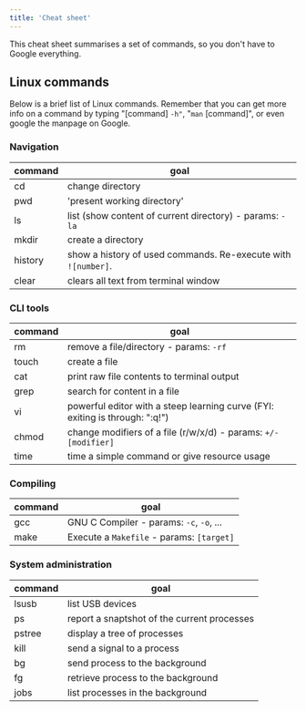```yaml
---
title: 'Cheat sheet'
---
```


This cheat sheet summarises a set of commands, so you don't have to Google everything.

## Linux commands

Below is a brief list of Linux commands. Remember that you can get more info on a command by typing "[command] `-h"`, "`man` [command]", or even google the manpage on Google.

### Navigation

| command | goal |
|---|---|
| cd | change directory |
| pwd | 'present working directory' |
| ls | list (show content of current directory) - params: `-la` |
| mkdir | create a directory |
| history | show a history of used commands. Re-execute with `![number]`.
| clear | clears all text from terminal window |

### CLI tools

| command | goal |
|---|---|
| rm | remove a file/directory - params: `-rf` |
| touch | create a file |
| cat | print raw file contents to terminal output |
| grep | search for content in a file |
| vi | powerful editor with a steep learning curve (FYI: exiting is through: ":q!") |
| chmod | change modifiers of a file (r/w/x/d) - params: `+/-[modifier]`
| time | time a simple command or give resource usage |

### Compiling

| command | goal |
|---|---|
| gcc | GNU C Compiler - params: `-c`, `-o`, ... |
| make | Execute a `Makefile` - params: `[target]` |

### System administration

| command | goal |
|---|---|
| lsusb | list USB devices |
| ps | report a snaptshot of the current processes |
| pstree | display a tree of processes |
| kill | send a signal to a process |
| bg | send process to the background |
| fg | retrieve process to the background |
| jobs | list processes in the background |
